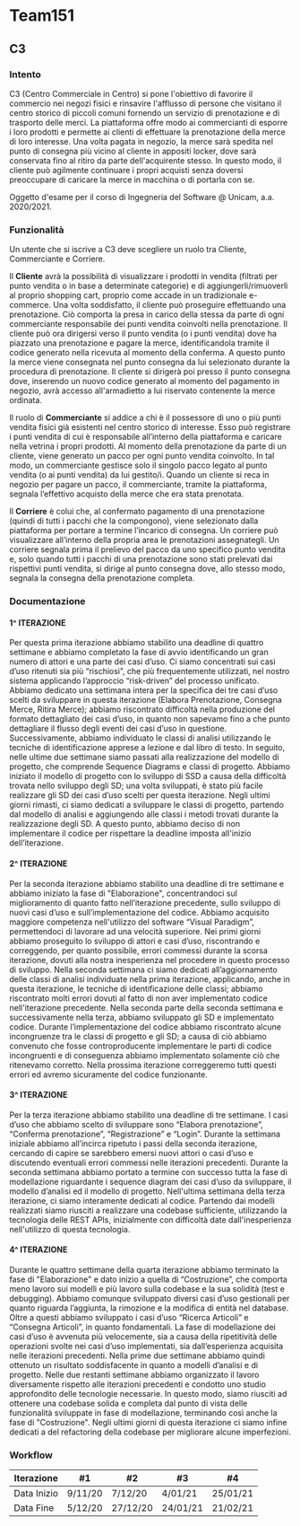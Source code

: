 # Team151
## C3
### Intento
C3 (Centro Commerciale in Centro) si pone l'obiettivo di favorire il commercio nei negozi fisici e rinsavire l'afflusso di persone che visitano il centro storico di piccoli comuni fornendo un servizio di prenotazione e di trasporto delle merci. La piattaforma offre modo ai commercianti di esporre i loro prodotti e permette ai clienti di effettuare la prenotazione della merce di loro interesse. Una volta pagata in negozio, la merce sarà spedita nel punto di consegna più vicino al cliente in appositi locker, dove sarà conservata fino al ritiro da parte dell'acquirente stesso. In questo modo, il cliente può agilmente continuare i propri acquisti senza doversi preoccupare di caricare la merce in macchina o di portarla con se.

Oggetto d'esame per il corso di Ingegneria del Software @ Unicam, a.a. 2020/2021.

### Funzionalità

Un utente che si iscrive a C3 deve scegliere un ruolo tra Cliente, Commerciante e Corriere.

Il <b>Cliente</b> avrà la possibilità di visualizzare i prodotti in vendita (filtrati per punto vendita o in base a determinate categorie) e di aggiungerli/rimuoverli al proprio shopping cart, proprio come accade in un tradizionale e-commerce. Una volta soddisfatto, il cliente può proseguire effettuando una prenotazione. Ciò comporta la presa in carico della stessa da parte di ogni commerciante responsabile dei punti vendita coinvolti nella prenotazione. Il cliente può ora dirigersi verso il punto vendita (o i punti vendita) dove ha piazzato una prenotazione e pagare la merce, identificandola tramite il codice generato nella ricevuta al momento della conferma. A questo punto la merce viene consegnata nel punto consegna da lui selezionato durante la procedura di prenotazione. Il cliente si dirigerà poi presso il punto consegna dove, inserendo un nuovo codice generato al momento del pagamento in negozio, avrà accesso all'armadietto a lui riservato contenente la merce ordinata.

Il ruolo di <b>Commerciante</b> si addice a chi è il possessore di uno o più punti vendita fisici già esistenti nel centro storico di interesse. Esso può registrare i punti vendita di cui è responsabile all’interno della piattaforma e caricare nella vetrina i propri prodotti. Al momento della prenotazione da parte di un cliente, viene generato un pacco per ogni punto vendita coinvolto. In tal modo, un commerciante gestisce solo il singolo pacco legato al punto vendita (o ai punti vendita) da lui gestito/i. Quando un cliente si reca in negozio per pagare un pacco, il commerciante, tramite la piattaforma, segnala l’effettivo acquisto della merce che era stata prenotata.

Il <b>Corriere</b> è colui che, al confermato pagamento di una prenotazione (quindi di tutti i pacchi che la compongono), viene selezionato dalla piattaforma per portare a termine l’incarico di consegna. Un corriere può visualizzare all’interno della propria area le prenotazioni assegnategli. Un corriere segnala prima il prelievo del pacco da uno specifico punto vendita e, solo quando tutti i pacchi di una prenotazione sono stati prelevati dai rispettivi punti vendita, si dirige al punto consegna dove, allo stesso modo, segnala la consegna della prenotazione completa.

### Documentazione

<h4>1^ ITERAZIONE</h4>

Per questa prima iterazione abbiamo stabilito una deadline di quattro settimane e abbiamo completato la fase di avvio identificando un gran numero di attori e una parte dei casi d’uso.
Ci siamo concentrati sui casi d’uso ritenuti sia più “rischiosi”, che più frequentemente utilizzati, nel nostro sistema applicando l’approccio “risk-driven” del processo unificato.
Abbiamo dedicato una settimana intera per la specifica dei tre casi d’uso scelti da sviluppare in questa iterazione (Elabora Prenotazione, Consegna Merce, Ritira Merce); abbiamo riscontrato difficoltà nella produzione del formato dettagliato dei casi d’uso, in quanto non sapevamo fino a che punto dettagliare il flusso degli eventi dei casi d’uso in questione.
Successivamente, abbiamo individuato le classi di analisi utilizzando le tecniche di identificazione apprese a lezione e dal libro di testo.
In seguito, nelle ultime due settimane siamo passati alla realizzazione del modello di progetto, che comprende Sequence Diagrams e classi di progetto. Abbiamo iniziato il modello di progetto con lo sviluppo di SSD a causa della difficoltà trovata nello sviluppo degli SD; una volta sviluppati, è stato più facile realizzare gli SD dei casi d’uso scelti per questa iterazione.
Negli ultimi giorni rimasti, ci siamo dedicati a sviluppare le classi di progetto, partendo dal modello di analisi e aggiungendo alle classi i metodi trovati durante la realizzazione degli SD.
A questo punto, abbiamo deciso di non implementare il codice per rispettare la deadline imposta all'inizio dell’iterazione.


<h4>2^ ITERAZIONE</h4>

Per la seconda iterazione abbiamo stabilito una deadline di tre settimane e abbiamo iniziato la fase di "Elaborazione", concentrandoci sul miglioramento di quanto fatto nell’iterazione precedente, sullo sviluppo di nuovi casi d’uso e sull’implementazione del codice.
Abbiamo acquisito maggiore competenza nell'utilizzo del software “Visual Paradigm”, permettendoci di lavorare ad una velocità superiore.
Nei primi giorni abbiamo proseguito lo sviluppo di attori e casi d’uso, riscontrando e correggendo, per quanto possibile, errori commessi durante la scorsa iterazione, dovuti alla nostra inesperienza nel procedere in questo processo di sviluppo.
Nella seconda settimana ci siamo dedicati all’aggiornamento delle classi di analisi individuate nella prima iterazione, applicando, anche in questa iterazione, le tecniche di identificazione delle classi; abbiamo riscontrato molti errori dovuti al fatto di non aver implementato codice nell'iterazione precedente.
Nella seconda parte della seconda settimana e successivamente nella terza, abbiamo sviluppato gli SD e implementato codice.
Durante l’implementazione del codice abbiamo riscontrato alcune incongruenze tra le classi di progetto e gli SD; a causa di ciò abbiamo convenuto che fosse controproducente implementare le parti di codice incongruenti e di conseguenza abbiamo implementato solamente ciò che ritenevamo corretto.
Nella prossima iterazione correggeremo tutti questi errori ed avremo sicuramente del codice funzionante.


<h4>3^ ITERAZIONE</h4>

Per la terza iterazione abbiamo stabilito una deadline di tre settimane. I casi d’uso che abbiamo scelto di sviluppare sono “Elabora prenotazione”, “Conferma prenotazione”, “Registrazione” e “Login”. Durante la settimana iniziale abbiamo all’incirca ripetuto i passi della seconda iterazione, cercando di capire se sarebbero emersi nuovi attori o casi d’uso e discutendo eventuali errori commessi nelle iterazioni precedenti. Durante la seconda settimana abbiamo portato a termine con successo tutta la fase di modellazione riguardante i sequence diagram dei casi d’uso da sviluppare, il modello d’analisi ed il modello di progetto. Nell'ultima settimana della terza iterazione, ci siamo interamente dedicati al codice. Partendo dai modelli realizzati siamo riusciti  a realizzare una codebase sufficiente, utilizzando la tecnologia delle REST APIs, inizialmente con difficoltà date dall'inesperienza nell'utilizzo di questa tecnologia.

<h4>4^ ITERAZIONE</h4>

Durante le quattro settimane della quarta iterazione abbiamo terminato la fase di "Elaborazione" e dato inizio a quella di “Costruzione”, che comporta meno lavoro sui modelli e più lavoro sulla codebase e la sua solidità (test e debugging). Abbiamo comunque sviluppato diversi casi d’uso gestionali per quanto riguarda l’aggiunta, la rimozione e la modifica di entità nel database. Oltre a questi abbiamo sviluppato i casi d’uso “Ricerca Articoli” e “Consegna Articoli”, in quanto fondamentali. La fase di modellazione dei casi d’uso è avvenuta più velocemente, sia a causa della ripetitività delle operazioni svolte nei casi d’uso implementati, sia dall’esperienza acquisita nelle iterazioni precedenti. Nella prime due settimane abbiamo quindi ottenuto un risultato soddisfacente in quanto a modelli d’analisi e di progetto. Nelle due restanti settimane abbiamo organizzato il lavoro diversamente rispetto alle iterazioni precedenti e condotto uno studio approfondito delle tecnologie necessarie. In questo modo, siamo riusciti ad ottenere una codebase solida e completa dal punto di vista delle funzionalità sviluppate in fase di modellazione, terminando così anche la fase di "Costruzione". Negli ultimi giorni di questa iterazione ci siamo infine dedicati a del refactoring della codebase per migliorare alcune imperfezioni.


### Workflow

Iterazione | #1 | #2 | #3 | #4 
--- | --- | --- | --- |--- 
Data Inizio | 9/11/20 | 7/12/20 | 4/01/21 | 25/01/21
Data Fine | 5/12/20 | 27/12/20 | 24/01/21 | 21/02/21 